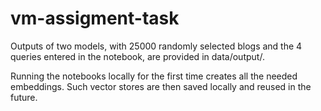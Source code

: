 # vm-assigment-task

Outputs of two models, with 25000 randomly selected blogs and the 4 queries entered in the notebook, are provided in data/output/.

Running the notebooks locally for the first time creates all the needed embeddings. Such vector stores are then saved locally and reused in the future.
